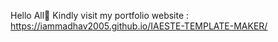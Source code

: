 Hello All👋
Kindly visit my portfolio website : https://iammadhav2005.github.io/IAESTE-TEMPLATE-MAKER/
